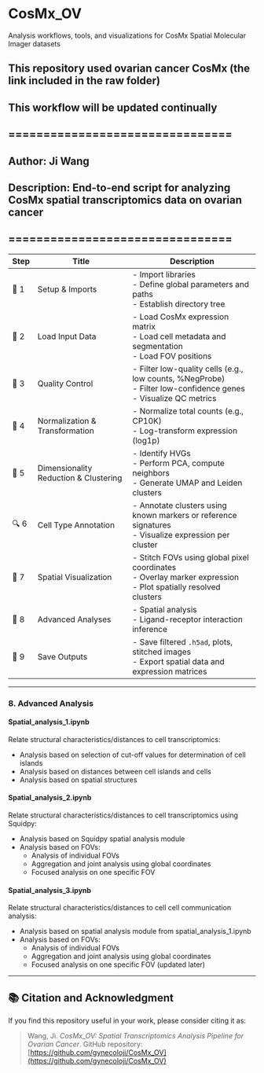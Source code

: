 # CosMx_OV 
Analysis workflows, tools, and visualizations for CosMx Spatial Molecular Imager datasets

## This repository used ovarian cancer CosMx (the link included in the raw folder)
## This workflow will be **updated** continually

## ================================
## Author: Ji Wang
## Description: End-to-end script for analyzing CosMx spatial transcriptomics data on ovarian cancer
## ================================


| Step | Title                               | Description                                                                 |
|------|-------------------------------------|------------------------------------------------------------------------------|
| 📁 1 | Setup & Imports                     | - Import libraries  <br> - Define global parameters and paths  <br> - Establish directory tree |
| 📂 2 | Load Input Data                     | - Load CosMx expression matrix  <br> - Load cell metadata and segmentation  <br> - Load FOV positions |
| 🧪 3 | Quality Control                     | - Filter low-quality cells (e.g., low counts, %NegProbe)  <br> - Filter low-confidence genes  <br> - Visualize QC metrics |
| 🧬 4 | Normalization & Transformation      | - Normalize total counts (e.g., CP10K)  <br> - Log-transform expression (log1p) |
| 🧩 5 | Dimensionality Reduction & Clustering | - Identify HVGs  <br> - Perform PCA, compute neighbors  <br> - Generate UMAP and Leiden clusters |
| 🔍 6 | Cell Type Annotation                | - Annotate clusters using known markers or reference signatures  <br> - Visualize expression per cluster |
| 🧭 7 | Spatial Visualization               | - Stitch FOVs using global pixel coordinates  <br> - Overlay marker expression  <br> - Plot spatially resolved clusters |
| 🧪 8 | Advanced Analyses                   | - Spatial analysis  <br> - Ligand-receptor interaction inference |
| 💾 9 | Save Outputs                        | - Save filtered `.h5ad`, plots, stitched images  <br> - Export spatial data and expression matrices |

---
### 8. Advanced Analysis
#### Spatial_analysis_1.ipynb  
Relate structural characteristics/distances to cell transcriptomics:

- Analysis based on selection of cut-off values for determination of cell islands  
- Analysis based on distances between cell islands and cells  
- Analysis based on spatial structures  

#### Spatial_analysis_2.ipynb  
Relate structural characteristics/distances to cell transcriptomics using Squidpy:

- Analysis based on Squidpy spatial analysis module  
- Analysis based on FOVs:
  - Analysis of individual FOVs  
  - Aggregation and joint analysis using global coordinates  
  - Focused analysis on one specific FOV 

#### Spatial_analysis_3.ipynb  
Relate structural characteristics/distances to cell cell communication analysis:

- Analysis based on spatial analysis module from spatial_analysis_1.ipynb  
- Analysis based on FOVs:
  - Analysis of individual FOVs  
  - Aggregation and joint analysis using global coordinates 
  - Focused analysis on one specific FOV (updated later)

---
## 📚 Citation and Acknowledgment

If you find this repository useful in your work, please consider citing it as:

> Wang, Ji. *CosMx_OV: Spatial Transcriptomics Analysis Pipeline for Ovarian Cancer*. GitHub repository: [https://github.com/gynecoloji/CosMx_OV](https://github.com/gynecoloji/CosMx_OV)





